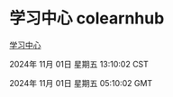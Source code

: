 # 学习中心 colearnhub
[学习中心](http://219.139.197.74:56308/colearnhub/)

2024年 11月 01日 星期五 13:10:02 CST

2024年 11月 01日 星期五 05:10:02 GMT
